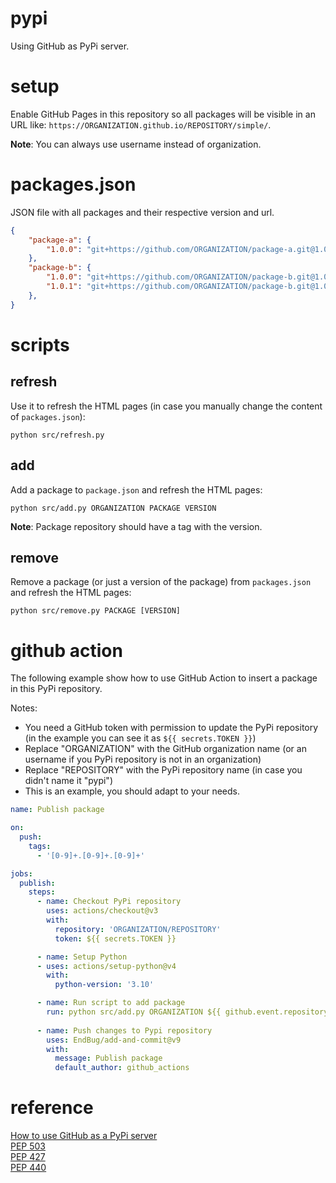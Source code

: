 # pypi
Using GitHub as PyPi server.  

# setup
Enable GitHub Pages in this repository so all packages will be visible in an URL like: `https://ORGANIZATION.github.io/REPOSITORY/simple/`.  

**Note**: You can always use username instead of organization.  

# packages.json
JSON file with all packages and their respective version and url.  

```json
{
    "package-a": {
        "1.0.0": "git+https://github.com/ORGANIZATION/package-a.git@1.0.0#egg=package_a-1.0.0"
    },
    "package-b": {
        "1.0.0": "git+https://github.com/ORGANIZATION/package-b.git@1.0.0#egg=package_b-1.0.0",
        "1.0.1": "git+https://github.com/ORGANIZATION/package-b.git@1.0.1#egg=package_b-1.0.1"
    },
}
```

# scripts

## refresh
Use it to refresh the HTML pages (in case you manually change the content of `packages.json`):  
```
python src/refresh.py
```

## add
Add a package to `package.json` and refresh the HTML pages:  
```
python src/add.py ORGANIZATION PACKAGE VERSION
```

**Note**: Package repository should have a tag with the version.  

## remove
Remove a package (or just a version of the package) from `packages.json` and refresh the HTML pages:  
```
python src/remove.py PACKAGE [VERSION]
```

# github action
The following example show how to use GitHub Action to insert a package in this PyPi repository.  

Notes:
- You need a GitHub token with permission to update the PyPi repository (in the example you can see it as `${{ secrets.TOKEN }}`)  
- Replace "ORGANIZATION" with the GitHub organization name (or an username if you PyPi repository is not in an organization)  
- Replace "REPOSITORY" with the PyPi repository name (in case you didn't name it "pypi")  
- This is an example, you should adapt to your needs.  

```yaml
name: Publish package

on:
  push:
    tags:
      - '[0-9]+.[0-9]+.[0-9]+'

jobs:
  publish:
    steps:
      - name: Checkout PyPi repository
        uses: actions/checkout@v3
        with:
          repository: 'ORGANIZATION/REPOSITORY'
          token: ${{ secrets.TOKEN }}

      - name: Setup Python
      - uses: actions/setup-python@v4
        with:
          python-version: '3.10'

      - name: Run script to add package
        run: python src/add.py ORGANIZATION ${{ github.event.repository.name }} ${{ github.ref_name }}
          
      - name: Push changes to Pypi repository
        uses: EndBug/add-and-commit@v9
        with:
          message: Publish package
          default_author: github_actions
```

# reference
[How to use GitHub as a PyPi server](https://www.freecodecamp.org/news/how-to-use-github-as-a-pypi-server-1c3b0d07db2/)  
[PEP 503](https://peps.python.org/pep-0503/)  
[PEP 427](https://peps.python.org/pep-0427)  
[PEP 440](https://peps.python.org/pep-0440)  
